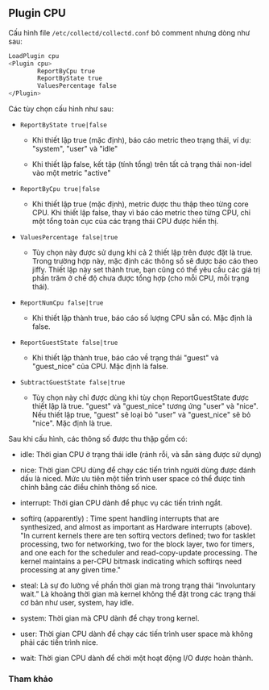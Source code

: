 ## Plugin CPU

Cấu hình file `/etc/collectd/collectd.conf` bỏ comment nhưng dòng như sau:

```sh
LoadPlugin cpu
<Plugin cpu>
        ReportByCpu true
        ReportByState true
        ValuesPercentage false
</Plugin>
```

Các tùy chọn cấu hình như sau:

* `ReportByState true|false`

	* Khi thiết lập true (mặc định), báo cáo metric theo trạng thái, ví dụ: "system", "user" và "idle"

	* Khi thiết lập false, kết tập (tính tổng) trên tất cả trạng thái non-idel vào một metric "active"

* `ReportByCpu true|false`

	* Khi thiết lập true (mặc định), metric được thu thập theo từng core CPU. Khi thiết lập false, thay vì báo cáo metric theo từng CPU, chỉ một tổng toàn cục của các trạng thái CPU được hiển thị.

* `ValuesPercentage false|true`

	* Tùy chọn này được sử dụng khi cả 2 thiết lập trên được đặt là true. Trong trường hợp này, mặc định các thông số sẽ được báo cáo theo jiffy. Thiết lập này set thành true, bạn cũng có thể yêu cầu các giá trị phần trăm ở chế độ chưa được tổng hợp (cho mỗi CPU, mỗi trạng thái).

* `ReportNumCpu false|true`

	* Khi thiết lập thành true, báo cáo số lượng CPU sẵn có. Mặc định là false.

* `ReportGuestState false|true`

	* Khi thiết lập thành true, báo cáo về trạng thái "guest" và "guest_nice" của CPU. Mặc định là false.

* `SubtractGuestState false|true`

	* Tùy chọn này chỉ được dùng khi tùy chọn ReportGuestState được thiết lập là true. "guest" và "guest_nice" tương ứng "user" và "nice". Nếu thiết lập true, "guest" sẽ loại bỏ "user" và "guest_nice" sẽ bỏ "nice". Mặc định là true.

Sau khi cấu hình, các thông số được thu thập gồm có:

* idle: Thời gian CPU ở trạng thái idle (rảnh rỗi, và sẵn sàng được sử dụng)

* nice: Thời gian CPU dùng để chạy các tiến trình người dùng được đánh dấu là niced. Mức ưu tiên một tiến trình user space có thể được tinh chỉnh bằng các điều chỉnh thông số nice.

* interrupt: Thời gian CPU dành để phục vụ các tiến trình ngắt.

* softirq	(apparently) : Time spent handling interrupts that are synthesized, and almost as important as Hardware interrupts (above). "In current kernels there are ten softirq vectors defined; two for tasklet processing, two for networking, two for the block layer, two for timers, and one each for the scheduler and read-copy-update processing. The kernel maintains a per-CPU bitmask indicating which softirqs need processing at any given time."

* steal: Là sự đo lường về phần thời gian mà trong trạng thái “involuntary wait.” Là khoảng thời gian mà kernel không thể đặt trong các trạng thái cơ bản như user, system, hay idle.

* system: Thời gian mà CPU dành để chạy trong kernel.

* user: Thời gian CPU dành để chạy các tiến trình user space mà không phải các tiến trình nice.

* wait: Thời gian CPU dành để chời một hoạt động I/O được hoàn thành.


### Tham khảo
